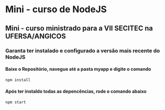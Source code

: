 # Mini - curso de NodeJS 
## Mini - curso ministrado para a VII SECITEC na UFERSA/ANGICOS
### Garanta ter instalado e configurado a versão mais recente do NodeJS 

#### Baixe o Repositório, navegue até a pasta myapp e digite o comando
```javascript
npm install
```
#### Após ter instaldo todas as depencências, rode o comando abaixo

```javascript
npm start
```